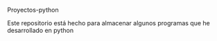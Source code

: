 Proyectos-python

Este repositorio está hecho para almacenar algunos programas que he desarrollado en python
